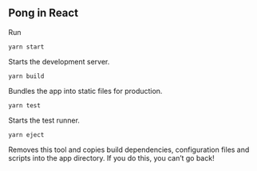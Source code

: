 ## Pong in React
Run 
```
yarn start
```
Starts the development server.
```
yarn build
  ```
Bundles the app into static files for production.
```
yarn test
```
Starts the test runner.

```
yarn eject
```
Removes this tool and copies build dependencies, configuration files
    and scripts into the app directory. If you do this, you can’t go back!
